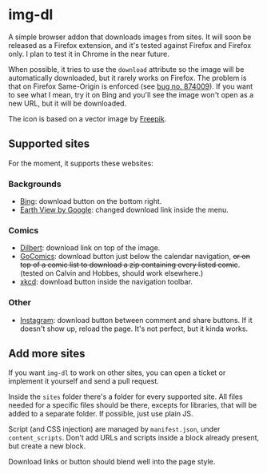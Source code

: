 # img-dl

A simple browser addon that downloads images from sites. It will soon be released as a Firefox extension, and it's tested against Firefox and Firefox only.  I plan to test it in Chrome in the near future.

When possible, it tries to use the `download` attribute so the image will be automatically downloaded, but it rarely works on Firefox.  The problem is that on Firefox Same-Origin is enforced (see [bug no. 874009](https://bugzilla.mozilla.org/show_bug.cgi?id=874009)).  If you want to see what I mean, try it on Bing and you'll see the image won't open as a new URL, but it will be downloaded.

The icon is based on a vector image by [Freepik](https://www.flaticon.com/authors/freepik).

## Supported sites

For the moment, it supports these websites:

### Backgrounds

- [Bing](https://www.bing.com): download button on the bottom right.
- [Earth View by Google](https://earthview.withgoogle.com): changed download link inside the menu.

### Comics

- [Dilbert](https://www.dilbert.com): download link on top of the image.
- [GoComics](https://www.gocomics.com): download button just below the calendar navigation, ~~or on top of a comic list to download a zip containing every listed comic~~. (tested on Calvin and Hobbes, should work elsewhere.)
- [xkcd](https://xkcd.com): download button inside the navigation toolbar.

### Other

- [Instagram](https://www.instagram.com): download button between comment and share buttons.  If it doesn't show up, reload the page.  It's not perfect, but it kinda works.

## Add more sites

If you want `img-dl` to work on other sites, you can open a ticket or implement it yourself and send a pull request.

Inside the `sites` folder there's a folder for every supported site.  All files needed for a specific files should be there, excepts for libraries, that will be added to a separate folder.  If possible, just use plain JS.

Script (and CSS injection) are managed by `manifest.json`, under `content_scripts`.  Don't add URLs and scripts inside a block already present, but create a new block.

Download links or button should blend well into the page style.
